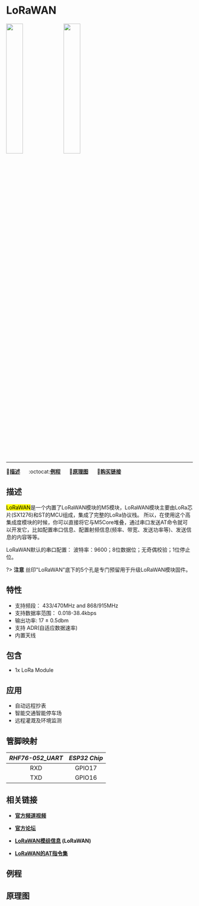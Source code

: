 # LoRaWAN

<img src="assets/img/product_pics/modules/module_lorawan_01.png" width="30%" height="30%"> <img src="assets/img/product_pics/modules/module_lorawan_02.png" width="30%" height="30%">

***

:memo:**[描述](#描述)**&nbsp;&nbsp;&nbsp;&nbsp;&nbsp;&nbsp;:octocat:**[例程](#例程)**&nbsp;&nbsp;&nbsp;&nbsp;&nbsp;&nbsp;:electric_plug:**[原理图](#原理图)**&nbsp;&nbsp;&nbsp;&nbsp;&nbsp;&nbsp;🛒**[购买链接](https://item.taobao.com/item.htm?spm=a1z10.5-c.w4002-1172588093.61.6c2275f4nUJEfh&id=580998112819)**

## 描述

<mark>LoRaWAN</mark>是一个内置了LoRaWAN模块的M5模块，LoRaWAN模块主要由LoRa芯片(SX1276)和ST的MCU组成，集成了完整的LoRa协议栈。 所以，在使用这个高集成度模块的时候，你可以直接将它与M5Core堆叠，通过串口发送AT命令就可以开发它，比如配置串口信息、配置射频信息(频率、带宽、发送功率等)、发送信息的内容等等。

LoRaWAN默认的串口配置：
波特率：9600；8位数据位；无奇偶校验；1位停止位。

?> **注意** 丝印"LoRaWAN"底下的5个孔是专门预留用于升级LoRaWAN模块固件。

## 特性

-  支持频段： 433/470MHz and 868/915MHz
-  支持数据率范围： 0.018-38.4kbps
-  输出功率: 17 ± 0.5dbm
-  支持 ADR(自适应数据速率)
-  内置天线

## 包含

-  1x LoRa Module

## 应用

-  自动远程抄表
-  智能交通智能停车场
-  远程灌溉及环境监测

## 管脚映射

| *RHF76-052_UART* | *ESP32 Chip* |
| :----------: |:------------: |
| RXD       | GPIO17    |
| TXD      | GPIO16     |

## 相关链接

- **[官方频道视频](https://i.youku.com/i/UNjE1ODA2MzE0OA==?spm=a2hzp.8253869.0.0)**

- **[官方论坛](http://forum.m5stack.com/)**

- **[LoRaWAN模组信息](http://wiki.ai-thinker.com/sx127x-052) (LoRaWAN)**

- **[LoRaWAN的AT指令集](http://wiki.ai-thinker.com/_media/rhf-ps01509_lorawan_class_ac_at_command_specification_-_v4.4.pdf)**

## 例程

## 原理图